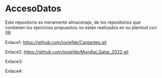 # AccesoDatos
Este repositorio es meramente almacenaje, de los repositorios que contienen los ejercicios propuestos no están realizados en su plenitud con SB

Enlace1: https://github.com/joviefde/Cantantes.git

Enlace2: https://github.com/joviefde/Mundial_Qatar_2022.git

Enlace3: 

Enlace4:
